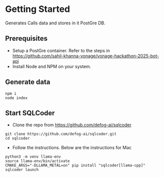 # Getting Started
Generates Calls data and stores in it PostGre DB.

## Prerequisites
- Setup a PostGre container. Refer to the steps in https://github.com/sahil-khanna-vonage/vonage-hackathon-2025-bot-api
- Install Node and NPM on your system.

## Generate data
```
npm i
node index
```


## Start SQLCoder
- Clone the repo from https://github.com/defog-ai/sqlcoder
```
git clone https://github.com/defog-ai/sqlcoder.git
cd sqlcoder
```
- Follow the instructions. Below are the instructions for Mac
```
python3 -m venv llama-env
source llama-env/bin/activate
CMAKE_ARGS="-DLLAMA_METAL=on" pip install "sqlcoder[llama-cpp]"
sqlcoder launch
```